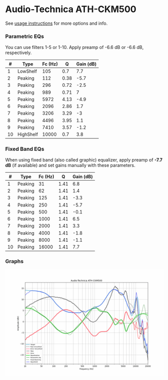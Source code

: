 # Audio-Technica ATH-CKM500
See [usage instructions](https://github.com/jaakkopasanen/AutoEq#usage) for more options and info.

### Parametric EQs
You can use filters 1-5 or 1-10. Apply preamp of -6.6 dB or -6.6 dB, respectively.

|   # | Type      |   Fc (Hz) |    Q |   Gain (dB) |
|-----|-----------|-----------|------|-------------|
|   1 | LowShelf  |       105 | 0.7  |         7.7 |
|   2 | Peaking   |       112 | 0.38 |        -5.7 |
|   3 | Peaking   |       296 | 0.72 |        -2.5 |
|   4 | Peaking   |       989 | 0.71 |         7   |
|   5 | Peaking   |      5972 | 4.13 |        -4.9 |
|   6 | Peaking   |      2096 | 2.86 |         1.7 |
|   7 | Peaking   |      3206 | 3.29 |        -3   |
|   8 | Peaking   |      4496 | 3.95 |         1.1 |
|   9 | Peaking   |      7410 | 3.57 |        -1.2 |
|  10 | HighShelf |     10000 | 0.7  |         3.8 |

### Fixed Band EQs
When using fixed band (also called graphic) equalizer, apply preamp of **-7.7 dB** (if available) and set gains manually with these parameters.

|   # | Type    |   Fc (Hz) |    Q |   Gain (dB) |
|-----|---------|-----------|------|-------------|
|   1 | Peaking |        31 | 1.41 |         6.8 |
|   2 | Peaking |        62 | 1.41 |         1.4 |
|   3 | Peaking |       125 | 1.41 |        -3.3 |
|   4 | Peaking |       250 | 1.41 |        -5.7 |
|   5 | Peaking |       500 | 1.41 |        -0.1 |
|   6 | Peaking |      1000 | 1.41 |         6.5 |
|   7 | Peaking |      2000 | 1.41 |         3.3 |
|   8 | Peaking |      4000 | 1.41 |        -1.8 |
|   9 | Peaking |      8000 | 1.41 |        -1.1 |
|  10 | Peaking |     16000 | 1.41 |         7.7 |

### Graphs
![](./Audio-Technica%20ATH-CKM500.png)
